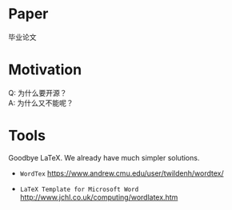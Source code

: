 # Paper
毕业论文

# Motivation    

Q: 为什么要开源？      
A: 为什么又不能呢？

# Tools    

Goodbye LaTeX. We already have much simpler solutions.

+ `WordTex` https://www.andrew.cmu.edu/user/twildenh/wordtex/ 

+ `LaTeX Template for Microsoft Word` http://www.jchl.co.uk/computing/wordlatex.htm



